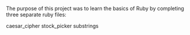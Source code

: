 The purpose of this project was to learn the basics of Ruby by completing three separate ruby files:

caesar_cipher
stock_picker
substrings